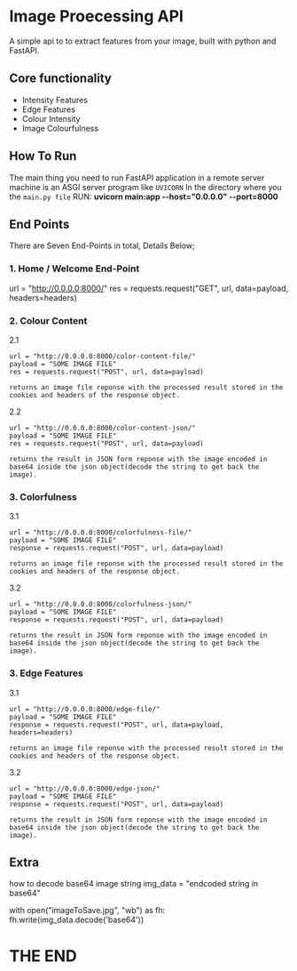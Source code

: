 # Image Proecessing API

A simple api to to extract features from your image, built with python and FastAPI.

## Core functionality
- Intensity Features
- Edge Features
- Colour Intensity
- Image Colourfulness

## How To Run
The main thing you need to run FastAPI application in a remote server machine is an ASGI server program like `UVICORN`
In the directory where you the `main.py file` RUN:
**uvicorn main:app --host="0.0.0.0" --port=8000**



## End Points
There are Seven End-Points in total, Details Below;

### 1. Home / Welcome End-Point

url = "http://0.0.0.0:8000/"
res = requests.request("GET", url, data=payload, headers=headers)

### 2. Colour Content

2.1

    url = "http://0.0.0.0:8000/color-content-file/"
    payload = "SOME IMAGE FILE"
    res = requests.request("POST", url, data=payload)

    returns an image file reponse with the processed result stored in the cookies and headers of the response object.

2.2 

    url = "http://0.0.0.0:8000/color-content-json/"
    payload = "SOME IMAGE FILE"
    res = requests.request("POST", url, data=payload)

    returns the result in JSON form reponse with the image encoded in base64 inside the json object(decode the string to get back the image).

### 3. Colorfulness

3.1

    url = "http://0.0.0.0:8000/colorfulness-file/"
    payload = "SOME IMAGE FILE"
    response = requests.request("POST", url, data=payload)

    returns an image file reponse with the processed result stored in the cookies and headers of the response object.

3.2

    url = "http://0.0.0.0:8000/colorfulness-json/"
    payload = "SOME IMAGE FILE"
    response = requests.request("POST", url, data=payload)

    returns the result in JSON form reponse with the image encoded in base64 inside the json object(decode the string to get back the image).

### 3. Edge Features

3.1

    url = "http://0.0.0.0:8000/edge-file/"
    payload = "SOME IMAGE FILE"
    response = requests.request("POST", url, data=payload, headers=headers)

    returns an image file reponse with the processed result stored in the cookies and headers of the response object.

3.2

    url = "http://0.0.0.0:8000/edge-json/"
    payload = "SOME IMAGE FILE"
    response = requests.request("POST", url, data=payload)

    returns the result in JSON form reponse with the image encoded in base64 inside the json object(decode the string to get back the image).

## Extra 
how to decode base64 image string
img_data = "endcoded string in base64"

with open("imageToSave.jpg", "wb") as fh:
    fh.write(img_data.decode('base64'))

# THE END
